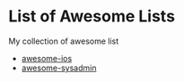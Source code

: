 # List of Awesome Lists
My collection of awesome list

- [awesome-ios](https://github.com/kenmcp/awesome-ios)
- [awesome-sysadmin](https://github.com/kenmcp/awesome-sysadmin)
